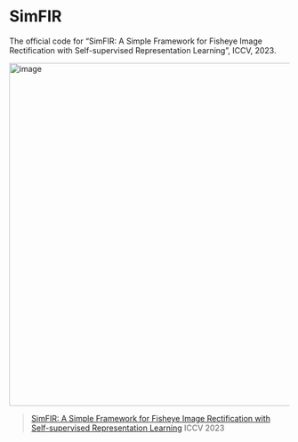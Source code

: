 # SimFIR
The official code for “SimFIR: A Simple Framework for Fisheye Image Rectification with Self-supervised Representation Learning”, ICCV, 2023.

<img width="617" alt="image" src="https://github.com/fh2019ustc/SimFIR/assets/50725551/c85184da-7641-4f3a-b9b0-dbe89a6ab787">


> [SimFIR: A Simple Framework for Fisheye Image Rectification with Self-supervised Representation Learning](https://arxiv.org/pdf/2308.09040.pdf) 
> ICCV 2023
